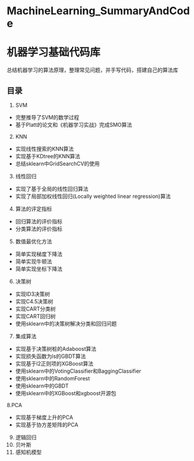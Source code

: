 # MachineLearning_SummaryAndCode

# 机器学习基础代码库
总结机器学习的算法原理，整理常见问题，并手写代码，搭建自己的算法库

## 目录
1. SVM
* 完整推导了SVM的数学过程
* 基于Platt的论文和《机器学习实战》完成SMO算法

2. KNN
* 实现线性搜索的KNN算法
* 实现基于KDtree的KNN算法
* 总结sklearn中GridSearchCV的使用

3. 线性回归
* 实现了基于全局的线性回归算法
* 实现了局部加权线性回归(Locally weighted linear regression)算法

4. 算法的评定指标
* 回归算法的评价指标
* 分类算法的评价指标

5. 数值最优化方法
* 简单实现梯度下降法
* 简单实现牛顿法
* 简单实现坐标下降法

6. 决策树
* 实现ID3决策树
* 实现C4.5决策树
* 实现CART分类树
* 实现CART回归树
* 使用sklearn中的决策树解决分类和回归问题

7. 集成算法  
* 实现基于决策树桩的Adaboost算法  
* 实现损失函数为ls的GBDT算法  
* 实现基于l2正则项的XGBoost算法
* 使用sklearn中的VotingClassifier和BaggingClassifier
* 使用sklearn中的RandomForest  
* 使用sklearn中的GBDT  
* 使用sklearn中的XGBoost和xgboost开源包  

8.PCA
* 实现基于梯度上升的PCA
* 实现基于协方差矩阵的PCA

9. 逻辑回归
10. 贝叶斯
11. 感知机模型
